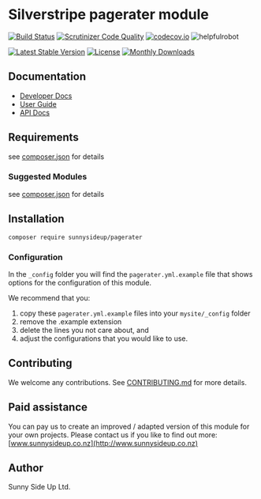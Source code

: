 # Silverstripe pagerater module
[![Build Status](https://travis-ci.org/sunnysideup/silverstripe-pagerater.svg?branch=master)](https://travis-ci.org/sunnysideup/silverstripe-pagerater)
[![Scrutinizer Code Quality](https://scrutinizer-ci.com/g/sunnysideup/silverstripe-pagerater/badges/quality-score.png?b=master)](https://scrutinizer-ci.com/g/sunnysideup/silverstripe-pagerater/?branch=master)
[![codecov.io](https://codecov.io/github/sunnysideup/silverstripe-pagerater/coverage.svg?branch=master)](https://codecov.io/github/sunnysideup/silverstripe-pagerater?branch=master)
![helpfulrobot](https://helpfulrobot.io/sunnysideup/pagerater/badge)

[![Latest Stable Version](https://poser.pugx.org/sunnysideup/pagerater/version)](https://packagist.org/packages/sunnysideup/pagerater)
[![License](https://poser.pugx.org/sunnysideup/pagerater/license)](https://packagist.org/packages/sunnysideup/pagerater)
[![Monthly Downloads](https://poser.pugx.org/sunnysideup/pagerater/d/monthly)](https://packagist.org/packages/sunnysideup/pagerater)


## Documentation



 * [Developer Docs](docs/en/INDEX.md)
 * [User Guide](docs/en/userguide.md)
 * [API Docs](http://docs.ssmods.com/sunnysideup/pagerater/classes.xhtml)

## Requirements



see [composer.json](composer.json) for details

### Suggested Modules



see [composer.json](composer.json) for details


## Installation


```
composer require sunnysideup/pagerater
```

### Configuration



In the `_config` folder you will find the `pagerater.yml.example`
file that shows options for the configuration of this module.

We recommend that you:

  1. copy these `pagerater.yml.example` files into your
`mysite/_config` folder
  2. remove the .example extension
  3. delete the lines you not care about, and
  4. adjust the configurations that you would like to use.


## Contributing



We welcome any contributions. See [CONTRIBUTING.md](CONTRIBUTING.md) for more details.

## Paid assistance



You can pay us to create an improved / adapted version of this module for your own projects.  Please contact us if you like to find out more: [www.sunnysideup.co.nz](http://www.sunnysideup.co.nz)

## Author



Sunny Side Up Ltd.
